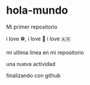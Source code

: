 # hola-mundo

Mi primer repositorio 

i love ⚽, i love 🎵
i love 🇦🇷

mi ultima linea en mi repositorio

una nueva actividad

finalizando con github
